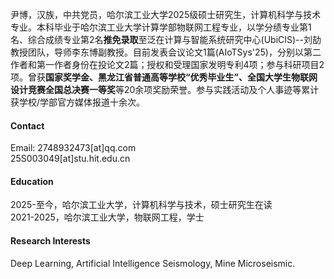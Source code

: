 

尹博，汉族，中共党员，哈尔滨工业大学2025级硕士研究生，计算机科学与技术专业。本科毕业于哈尔滨工业大学计算学部物联网工程专业，以学分绩专业第1名、综合成绩专业第2名<strong>推免录取</strong>至泛在计算与智能系统研究中心(UbiCIS)--刘劼教授团队，导师李东博副教授。目前发表会议论文1篇(AIoTSys'25)，分别以第二作者和第一作者身份在投论文2篇；授权和受理国家发明专利4项；参与科研项目2项。曾获<strong>国家奖学金、黑龙江省普通高等学校“优秀毕业生”、全国大学生物联网设计竞赛全国总决赛一等奖</strong>等20余项奖励荣誉。参与实践活动及个人事迹等累计获学校/学部官方媒体报道十余次。

#### Contact

Email: 2748932473[at]qq.com\
25S003049[at]stu.hit.edu.cn

#### Education
2025-至今，哈尔滨工业大学，计算机科学与技术，硕士研究生在读\
2021-2025，哈尔滨工业大学，物联网工程，学士

#### Research Interests
Deep Learning, Artificial Intelligence Seismology, Mine Microseismic.

